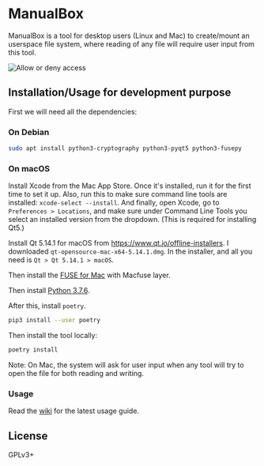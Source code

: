 # ManualBox

ManualBox is a tool for desktop users (Linux and Mac) to create/mount an userspace file system, where reading
of any file will require user input from this tool.


![Allow or deny access](https://github.com/kushaldas/manualbox/raw/master/static/allow_deny.png)

## Installation/Usage for development purpose

First we will need all the dependencies:

### On Debian

```sh
sudo apt install python3-cryptography python3-pyqt5 python3-fusepy
```

### On macOS

Install Xcode from the Mac App Store. Once it's installed, run it for the first time to set it up. Also, run this to make sure command line tools are installed: `xcode-select --install`. And finally, open Xcode, go to `Preferences > Locations`, and make sure under Command Line Tools you select an installed version from the dropdown. (This is required for installing Qt5.)

Install Qt 5.14.1 for macOS from https://www.qt.io/offline-installers. I downloaded `qt-opensource-mac-x64-5.14.1.dmg`. In the installer, and all you need is `Qt > Qt 5.14.1 > macOS`.

Then install the [FUSE for Mac](https://osxfuse.github.io/) with Macfuse layer.

Then install [Python 3.7.6](https://www.python.org/downloads/release/python-376/).

After this, install `poetry`.

```sh
pip3 install --user poetry
```

Then install the tool locally:

```sh
poetry install
```

Note: On Mac, the system will ask for user input when any tool will try to open the file for both reading and writing.


### Usage

Read the [wiki](https://github.com/kushaldas/manualbox/wiki) for the latest usage guide.

## License

GPLv3+
